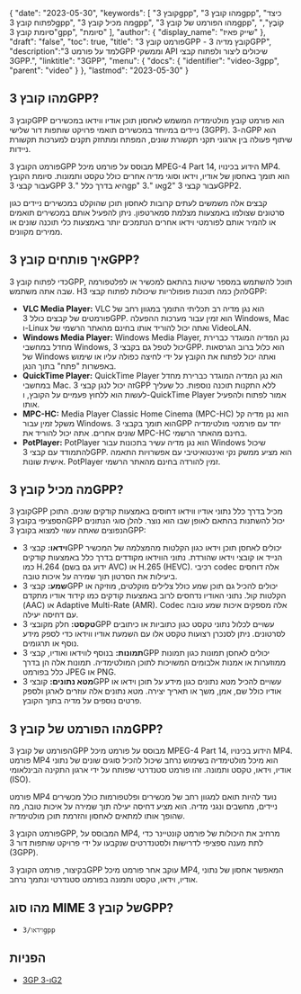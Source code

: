 {
"date": "2023-05-30",
  "keywords": [
"קובץ 3gpp",
"מהו קובץ 3gpp",
"כיצד לפתוח קובץ 3gpp",
"מה מכיל קובץ 3gpp",
"מהו הפורמט של קובץ 3gpp",
"קוֹבֶץ",
"סיומת קובץ 3gpp",
"סיומת"
],
  "author": {
"display_name": "שייק פאיז"
},
"draft": "false",
"toc": true,
"title": "פורמט קובץ 3GPP - קובץ מדיה 3GPP",
  "description":"למד על פורמט 3GPP וממשקי API שיכולים ליצור ולפתוח קבצי 3GPP.",
  "linktitle": "3GPP",
  "menu": {
    "docs": {
      "identifier": "video-3gpp",
      "parent": "video"
}
},
"lastmod": "2023-05-30"
}

## מהו קובץ 3GPP?

קובץ 3GPP הוא פורמט קובץ מולטימדיה המשמש לאחסון תוכן אודיו ווידאו במכשירים ניידים במיוחד במכשירים תואמי פרויקט שותפות דור שלישי (3GPP). ה-3GPP הוא שיתוף פעולה בין ארגוני תקני תקשורת שונים, המפתח ומתחזק תקנים למערכות תקשורת ניידות.

פורמט הקובץ 3GPP מבוסס על פורמט מיכל MPEG-4 Part 14, הידוע בכינויו MP4. הוא תומך באחסון של אודיו, וידאו וסוגי מדיה אחרים כולל טקסט ותמונות. סיומת הקובץ עבור קבצי 3GPP היא בדרך כלל ".3gp" או ".3g2" עבור קבצי 3GPP2.

קבצים אלה משמשים לעתים קרובות לאחסון תוכן שהוקלט במכשירים ניידים כגון סרטונים שצולמו באמצעות מצלמת סמארטפון. ניתן להפעיל אותם במכשירים תואמים או להמיר אותם לפורמטי וידאו אחרים הנתמכים יותר באמצעות כלי תוכנה שונים או ממירים מקוונים.

## איך פותחים קובץ 3GPP?

כדי לפתוח קובץ 3GPP, תוכל להשתמש במספר שיטות בהתאם למכשיר או לפלטפורמה שבה אתה משתמש. Hלהלן כמה תוכנות פופולריות שיכולות לפתוח קבצי 3GPP:

- **VLC Media Player:** VLC הוא נגן מדיה רב תכליתי התומך במגוון רחב של פורמטים של קבצים כולל 3GPP. הוא זמין עבור מערכות ההפעלה Windows, Mac ו-Linux ואתה יכול להוריד אותו בחינם מהאתר הרשמי של VideoLAN.
- **Windows Media Player:** Windows Media Player, נגן המדיה המוגדר כברירת מחדל במחשבי Windows, יכול לטפל גם בקבצי 3GPP. הוא כלול ברוב הגרסאות של Windows ואתה יכול לפתוח את הקובץ על ידי לחיצה כפולה עליו או שימוש באפשרות "פתח" בתוך הנגן.
- **QuickTime Player:** QuickTime Player הוא נגן המדיה המוגדר כברירת מחדל במחשבי Mac. זה יכול לנגן קבצי 3GPP ללא התקנות תוכנה נוספות. כל שעליך לעשות הוא ללחוץ פעמיים על הקובץ, ו-QuickTime Player אמור לפתוח ולהפעיל אותו.
- **MPC-HC:** Media Player Classic Home Cinema (MPC-HC) הוא נגן מדיה קל משקל זמין עבור Windows. הוא תומך בקבצי 3GPP יחד עם פורמטי מולטימדיה שונים אחרים. אתה יכול להוריד את MPC-HC בחינם מהאתר הרשמי.
- **PotPlayer:** PotPlayer הוא נגן מדיה עשיר בתכונות עבור Windows שיכול להתמודד עם קבצי 3GPP. הוא מציע ממשק נקי ואינטואיטיבי עם אפשרויות התאמה אישית שונות. PotPlayer זמין להורדה בחינם מהאתר הרשמי.

## מה מכיל קובץ 3GPP?

קובץ 3GPP מכיל בדרך כלל נתוני אודיו ווידאו דחוסים באמצעות קודקים שונים. התוכן הספציפי בקובץ 3GPP יכול להשתנות בהתאם לאופן שבו הוא נוצר. להלן סוגי הנתונים הנפוצים שאתה עשוי למצוא בקובץ 3GPP:

- **וידאו:** קבצי 3GPP יכולים לאחסן תוכן וידאו כגון הקלטות מהמצלמה של המכשיר הנייד או קובצי וידאו שהורדת. נתוני הווידאו מקודדים בדרך כלל באמצעות קודקים כמו H.264 (ידוע גם בשם AVC) או H.265 (HEVC). רכיבי codec אלה דוחסים ביעילות את הסרטון תוך שמירה על איכות טובה.
- **שמע:** קבצי 3GPP יכולים להכיל גם תוכן שמע כולל צלילים מוקלטים, מוזיקה או הקלטות קול. נתוני האודיו נדחסים לרוב באמצעות קודקים כמו קידוד אודיו מתקדם (AAC) או Adaptive Multi-Rate (AMR). Codec אלה מספקים איכות שמע טובה עם דחיסה יעילה.
- **טקסט:** חלק מקובצי 3GPP עשויים לכלול נתוני טקסט כגון כתוביות או כיתובים לסרטונים. ניתן לסנכרן רצועות טקסט אלו עם השמעת אודיו ווידאו כדי לספק מידע נוסף או תרגומים.
- **תמונות:** בנוסף לווידאו ואודיו, קבצי 3GPP יכולים לאחסן תמונות כגון תמונות ממוזערות או אמנות אלבומים המשויכות לתוכן המולטימדיה. תמונות אלה הן בדרך כלל בפורמט JPEG או PNG.
- **מטא נתונים:** קובצי 3GPP עשויים להכיל מטא נתונים כגון מידע על תוכן וידאו או אודיו כולל שם, אמן, משך או תאריך יצירה. מטא נתונים אלה עוזרים לארגן ולספק פרטים נוספים על מדיה בתוך הקובץ.

## מהו הפורמט של קובץ 3GPP?

הפורמט של קובץ 3GPP מבוסס על פורמט מיכל MPEG-4 Part 14, הידוע בכינויו MP4. פורמט MP4 הוא מיכל מולטימדיה בשימוש נרחב שיכול להכיל סוגים שונים של נתוני אודיו, וידאו, טקסט ותמונה. זהו פורמט סטנדרטי שפותח על ידי ארגון התקינה הבינלאומי (ISO).

פורמט MP4 נועד להיות תואם למגוון רחב של מכשירים ופלטפורמות כולל מכשירים ניידים, מחשבים ונגני מדיה. הוא מציע דחיסה יעילה תוך שמירה על איכות טובה, מה שהופך אותו למתאים לאחסון והזרמת תוכן מולטימדיה.

פורמט הקובץ 3GPP, המבוסס על MP4, מרחיב את היכולות של פורמט קונטיינר כדי לתת מענה ספציפי לדרישות ולסטנדרטים שנקבעו על ידי פרויקט שותפות דור 3 (3GPP).

בקיצור, פורמט הקובץ 3GPP עוקב אחר פורמט מיכל MP4, המאפשר אחסון של נתוני אודיו, וידאו, טקסט ותמונה בפורמט סטנדרטי ונתמך נרחב.

## מהו סוג MIME של קובץ 3GPP?

- `וידאו/3gpp`

## הפניות
* [3GP ו-3G2](https://en.wikipedia.org/wiki/3GP_and_3G2)

